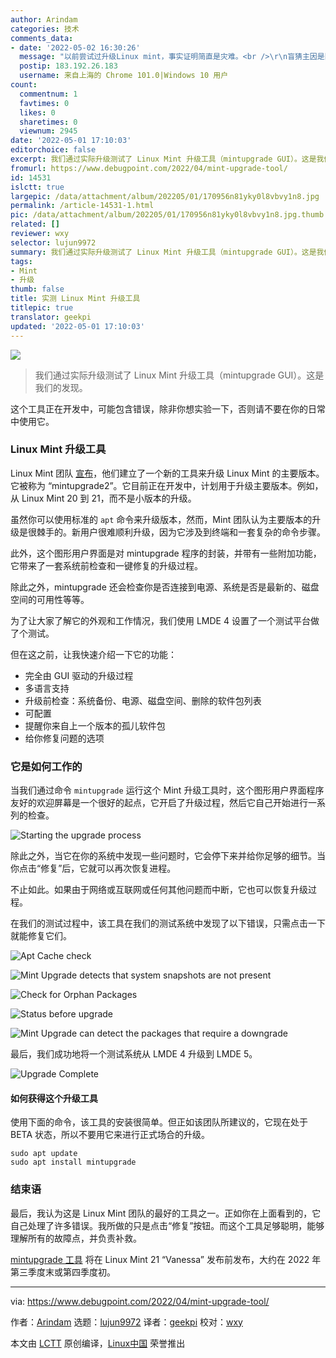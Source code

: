 ```yaml
---
author: Arindam
categories: 技术
comments_data:
- date: '2022-05-02 16:30:26'
  message: "以前尝试过升级Linux mint，事实证明简直是灾难。<br />\r\n盲猜主因是国内的网络问题。"
  postip: 183.192.26.183
  username: 来自上海的 Chrome 101.0|Windows 10 用户
count:
  commentnum: 1
  favtimes: 0
  likes: 0
  sharetimes: 0
  viewnum: 2945
date: '2022-05-01 17:10:03'
editorchoice: false
excerpt: 我们通过实际升级测试了 Linux Mint 升级工具（mintupgrade GUI）。这是我们的发现。
fromurl: https://www.debugpoint.com/2022/04/mint-upgrade-tool/
id: 14531
islctt: true
largepic: /data/attachment/album/202205/01/170956n81yky0l8vbvy1n8.jpg
permalink: /article-14531-1.html
pic: /data/attachment/album/202205/01/170956n81yky0l8vbvy1n8.jpg.thumb.jpg
related: []
reviewer: wxy
selector: lujun9972
summary: 我们通过实际升级测试了 Linux Mint 升级工具（mintupgrade GUI）。这是我们的发现。
tags:
- Mint
- 升级
thumb: false
title: 实测 Linux Mint 升级工具
titlepic: true
translator: geekpi
updated: '2022-05-01 17:10:03'
---
```


![](/data/attachment/album/202205/01/170956n81yky0l8vbvy1n8.jpg)



> 
> 我们通过实际升级测试了 Linux Mint 升级工具（mintupgrade GUI）。这是我们的发现。
> 
> 
> 


这个工具正在开发中，可能包含错误，除非你想实验一下，否则请不要在你的日常中使用它。


### Linux Mint 升级工具


Linux Mint 团队 [宣布](https://www.debugpoint.com/2022/04/linux-mint-21-announcement/)，他们建立了一个新的工具来升级 Linux Mint 的主要版本。它被称为 “mintupgrade2”。它目前正在开发中，计划用于升级主要版本。例如，从 Linux Mint 20 到 21，而不是小版本的升级。


虽然你可以使用标准的 `apt` 命令来升级版本，然而，Mint 团队认为主要版本的升级是很棘手的。新用户很难顺利升级，因为它涉及到终端和一套复杂的命令步骤。


此外，这个图形用户界面是对 mintupgrade 程序的封装，并带有一些附加功能，它带来了一套系统前检查和一键修复的升级过程。


除此之外，mintupgrade 还会检查你是否连接到电源、系统是否是最新的、磁盘空间的可用性等等。


为了让大家了解它的外观和工作情况，我们使用 LMDE 4 设置了一个测试平台做了个测试。


但在这之前，让我快速介绍一下它的功能：


* 完全由 GUI 驱动的升级过程
* 多语言支持
* 升级前检查：系统备份、电源、磁盘空间、删除的软件包列表
* 可配置
* 提醒你来自上一个版本的孤儿软件包
* 给你修复问题的选项


### 它是如何工作的


当我们通过命令 `mintupgrade` 运行这个 Mint 升级工具时，这个图形用户界面程序友好的欢迎屏幕是一个很好的起点，它开启了升级过程，然后它自己开始进行一系列的检查。


![Starting the upgrade process](/data/attachment/album/202205/01/171003s6lxxw1jwxjd4h4x.jpg)


除此之外，当它在你的系统中发现一些问题时，它会停下来并给你足够的细节。当你点击“修复”后，它就可以再次恢复进程。


不止如此。如果由于网络或互联网或任何其他问题而中断，它也可以恢复升级过程。


在我们的测试过程中，该工具在我们的测试系统中发现了以下错误，只需点击一下就能修复它们。


![Apt Cache check](/data/attachment/album/202205/01/171003pvoy8vycz605xs45.jpg)


![Mint Upgrade detects that system snapshots are not present](/data/attachment/album/202205/01/171003vzvk76j86vrr0drv.jpg)


![Check for Orphan Packages](/data/attachment/album/202205/01/171004qessejq1qe66ex63.jpg)


![Status before upgrade](/data/attachment/album/202205/01/171004mc87c8d9i1i8dnol.jpg)


![Mint Upgrade can detect the packages that require a downgrade](/data/attachment/album/202205/01/171004a8sydx1xzca65xa8.jpg)


最后，我们成功地将一个测试系统从 LMDE 4 升级到 LMDE 5。


![Upgrade Complete](/data/attachment/album/202205/01/171004s4c818i481o1x4iq.jpg)


#### 如何获得这个升级工具


使用下面的命令，该工具的安装很简单。但正如该团队所建议的，它现在处于 BETA 状态，所以不要用它来进行正式场合的升级。



```
sudo apt update
sudo apt install mintupgrade

```

### 结束语


最后，我认为这是 Linux Mint 团队的最好的工具之一。正如你在上面看到的，它自己处理了许多错误。我所做的只是点击“修复”按钮。而这个工具足够聪明，能够理解所有的故障点，并负责补救。


[mintupgrade 工具](https://github.com/linuxmint/mintupgrade) 将在 Linux Mint 21 “Vanessa” 发布前发布，大约在 2022 年第三季度末或第四季度初。




---


via: <https://www.debugpoint.com/2022/04/mint-upgrade-tool/>


作者：[Arindam](https://www.debugpoint.com/author/admin1/) 选题：[lujun9972](https://github.com/lujun9972) 译者：[geekpi](https://github.com/geekpi) 校对：[wxy](https://github.com/wxy)


本文由 [LCTT](https://github.com/LCTT/TranslateProject) 原创编译，[Linux中国](https://linux.cn/) 荣誉推出